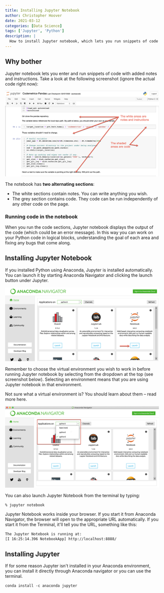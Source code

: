 ```yaml
---
title: Installing Jupyter Notebook
author: Christopher Hoover
date: 2021-03-12
categories: [Data Science]
tags: ['Jupyter', 'Python']
description: | 
  How to install Jupyter notebook, which lets you run snippets of code with added notes and instructions.
---
```

## Why bother
Jupyter notebook lets you enter and run snippets of code with added notes and instructions. Take a look at the following screenshot (ignore the actual code right now):

![Jupyter](./jupyter1.png)

The notebook has **two alternating sections**:

- The white sections contain notes. You can write anything you wish.
- The grey section contains code. They code can be run independently of any other code on the page.

### Running code in the notebook
When you run the code sections, Jupyter notebook displays the output of the code (which could be an error message). In this way you can work on your Python code in logical blocks, understanding the goal of each area and fixing any bugs that come along.

## Installing Jupyter Notebook
If you installed Python using Anaconda, Jupyter is installed automatically. You can launch it by starting Anaconda Navigator and clicking the launch button under Jupyter.

![](./jupyter2.png)

Remember to choose the virtual environment you wish to work in before running Jupyter notebook by selecting from the dropdown at the top (see screenshot below). Selecting an environment means that you are using Jupyter notebook in that environment.

Not sure what a virtual environment is? You should learn about them – read more here.


![](./jupyter3.png)

You can also launch Jupyter Notebook from the terminal by typing:

```
% jupyter notebook
```

Jupyter Notebook works inside your browser.  If you start it from Anaconda Navigator, the browser will open to the appropriate URL automatically. If you start it from the Terminal, it'll tell you the URL, something like this:
```
The Jupyter Notebook is running at:
[I 16:25:14.396 NotebookApp] http://localhost:8888/
```

## Installing Jupyter
If for some reason Jupyter isn't installed in your Anaconda environment, you can install it directly through Anaconda navigator or you can use the terminal.

```
conda install -c anaconda jupyter
```
